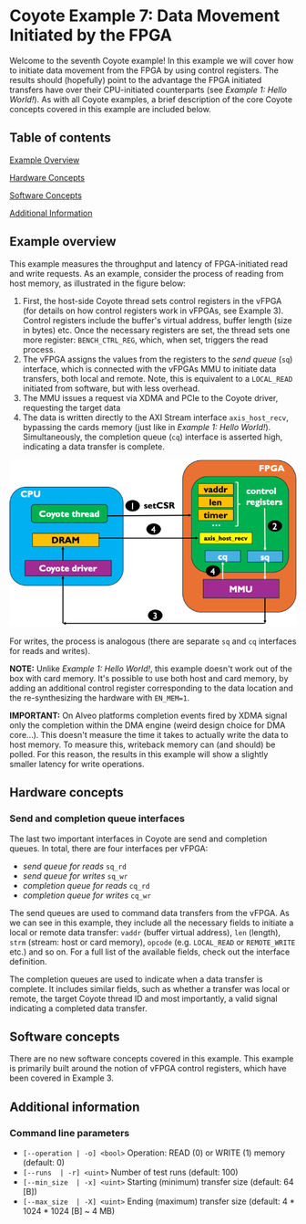 # Coyote Example 7: Data Movement Initiated by the FPGA
Welcome to the seventh Coyote example! In this example we will cover how to initiate data movement from the FPGA by using control registers. The results should (hopefully) point to the advantage the FPGA initiated transfers have over their CPU-initiated counterparts (see *Example 1: Hello World!*). As with all Coyote examples, a brief description of the core Coyote concepts covered in this example are included below.

## Table of contents
[Example Overview](#example-overview)

[Hardware Concepts](#hardware-concepts)

[Software Concepts](#software-concepts)

[Additional Information](#additional-information)

## Example overview
This example measures the throughput and latency of FPGA-initiated read and write requests. As an example, consider the process of reading from host memory, as illustrated in the figure below:
1. First, the host-side Coyote thread sets control registers in the vFPGA (for details on how control registers work in vFPGAs, see Example 3). Control registers include the buffer's virtual address, buffer length (size in bytes) etc. Once the necessary registers are set, the thread sets one more register: `BENCH_CTRL_REG`, which, when set, triggers the read process.
2. The vFPGA assigns the values from the registers to the *send queue* (`sq`) interface, which is connected with the vFPGAs MMU to initiate data transfers, both local and remote. Note, this is equivalent to a `LOCAL_READ` initiated from software, but with less overhead.
3. The MMU issues a request via XDMA and PCIe to the Coyote driver, requesting the target data
4. The data is written directly to the AXI Stream interface `axis_host_recv`, bypassing the cards memory (just like in *Example 1: Hello World!*). Simultaneously, the completion queue (`cq`) interface is asserted high, indicating a data transfer is complete.

<div align="center">
  <img src="img/perf_fpga_read_example.png">
</div>

For writes, the process is analogous (there are separate `sq` and `cq` interfaces for reads and writes).

**NOTE:** Unlike *Example 1: Hello World!*, this example doesn't work out of the box with card memory. It's possible to use both host and card memory, by adding an additional control register corresponding to the data location and the re-synthesizing the hardware with `EN_MEM=1`.

**IMPORTANT:** On Alveo platforms completion events fired by XDMA signal only the completion within the DMA engine (weird design choice for DMA core...). This doesn't measure the time it takes to actually write the data to host memory. To measure this, writeback memory can (and should) be polled. For this reason, the results in this example will show a slightly smaller latency for write operations.

## Hardware concepts
### Send and completion queue interfaces
The last two important interfaces in Coyote are send and completion queues. In total, there are four interfaces per vFPGA:
- *send queue for reads* `sq_rd`
- *send queue for writes* `sq_wr`
- *completion queue for reads* `cq_rd`
- *completion queue for writes* `cq_wr`

The send queues are used to command data transfers from the vFPGA. As we can see in this example, they include all the necessary fields to initiate a local or remote data transfer: `vaddr` (buffer virtual address), `len` (length), `strm` (stream: host or card memory), `opcode` (e.g. `LOCAL_READ` or `REMOTE_WRITE` etc.) and so on. For a full list of the available fields, check out the interface definition.

The completion queues are used to indicate when a data transfer is complete. It includes similar fields, such as whether a transfer was local or remote, the target Coyote thread ID and most importantly, a valid signal indicating a completed data transfer.

## Software concepts
There are no new software concepts covered in this example. This example is primarily built around the notion of vFPGA control registers, which have been covered in Example 3.

## Additional information
### Command line parameters
- `[--operation | -o] <bool>` Operation: READ (0) or WRITE (1) memory (default: 0)
- `[--runs  | -r] <uint>` Number of test runs (default: 100)
- `[--min_size  | -x] <uint>` Starting (minimum) transfer size (default: 64 [B])
- `[--max_size  | -X] <uint>` Ending (maximum) transfer size (default: 4 * 1024 * 1024 [B] ~ 4 MB)
